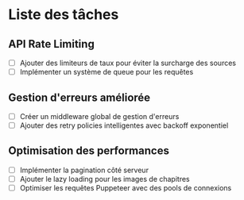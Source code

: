 # Liste des tâches

## API Rate Limiting
- [ ] Ajouter des limiteurs de taux pour éviter la surcharge des sources
- [ ] Implémenter un système de queue pour les requêtes

## Gestion d'erreurs améliorée
- [ ] Créer un middleware global de gestion d'erreurs
- [ ] Ajouter des retry policies intelligentes avec backoff exponentiel

## Optimisation des performances
- [ ] Implémenter la pagination côté serveur
- [ ] Ajouter le lazy loading pour les images de chapitres
- [ ] Optimiser les requêtes Puppeteer avec des pools de connexions
